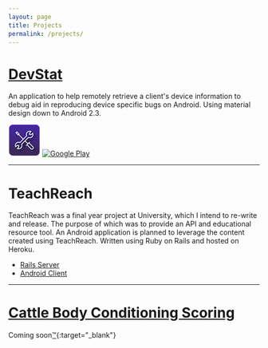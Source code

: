 ```yaml
---
layout: page
title: Projects
permalink: /projects/
---
```

# [DevStat](http://ianfield.com/DevStat)
An application to help remotely retrieve a client's device information to debug aid in reproducing device specific bugs on Android. Using material design down to Android 2.3.

![DevStat](/assets/devstat_launcher.png) [![Google Play](http://developer.android.com/images/brand/en_generic_rgb_wo_60.png)](https://play.google.com/store/apps/details?id=uk.co.ianfield.devstat)

<hr class="post-split" />

# TeachReach

TeachReach was a final year project at University, which I intend to re-write and release. The purpose of which was to provide an API and educational resource tool. An Android application is planned to leverage the content created using TeachReach. Written using Ruby on Rails and hosted on Heroku.

- [Rails Server](https://github.com/IanField90/TeachReach)
- [Android Client](https://github.com/IanField90/TeachReachAndroid)

<hr class="post-split" />

# [Cattle Body Conditioning Scoring](http://github.com/IanField90/CattleBodyConditioning)
Coming soon[&trade;](http://wowwiki.wikia.com/wiki/Soon){:target="_blank"}
